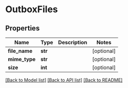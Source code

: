 # OutboxFiles

## Properties
Name | Type | Description | Notes
------------ | ------------- | ------------- | -------------
**file_name** | **str** |  | [optional] 
**mime_type** | **str** |  | [optional] 
**size** | **int** |  | [optional] 

[[Back to Model list]](../README.md#documentation-for-models) [[Back to API list]](../README.md#documentation-for-api-endpoints) [[Back to README]](../README.md)


